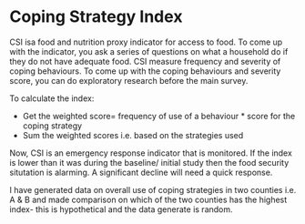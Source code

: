 # Coping Strategy Index

CSI isa food and nutrition proxy indicator for access to food. To come up with the indicator, you ask a series of questions on what a household do if they do not have adequate food.
CSI measure frequency and severity of coping behaviours. To come up with the coping behaviours and severity score, you can do exploratory research before the main survey.

To calculate the index:

- Get the weighted score= frequency of use of a behaviour * score for the coping strategy
- Sum the weighted scores i.e. based on the strategies used

Now, CSI is an emergency response indicator that is monitored. If the index is lower than it was during the baseline/ initial study then the food security situtation is alarming.
A significant decline will need a quick response.

I have generated data on overall use of coping strategies in two counties i.e. A & B and made comparison on which of the two counties has the highest index- this is hypothetical and the data generate is random.
